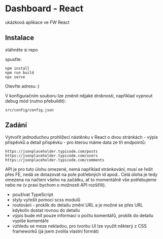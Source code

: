 # Dashboard - React
ukázková aplikace ve FW React
## Instalace

stáhněte si repo

spusťte:
```shell script
npm install
npm run build
npx serve
```

Otevřte adresu :)

V konfiguračním souboru lze změnit nějaké drobnosti, například vypnout debug mód (nutno přebuildit):

```
src/config/config.json
```

## Zadání

Vytvořit jednoduchou prohlížecí nástěnku v React o dvou stránkách - výpis příspěvků a detail příspěvku - pro kterou máme data ze tří endpointů:
```
https://jsonplaceholder.typicode.com/posts
https://jsonplaceholder.typicode.com/users
https://jsonplaceholder.typicode.com/comments
```

API je pro tuto úlohu omezené, nemá například stránkování, musí se řešit přes FE, nedá se dotazovat na pole potřebných id apod.. Celá úloha je tedy omezena na načtení všeho na začátku, ať to momentálně vše potřebujeme nebo ne (v praxi bychom o možnosti API rozšířili).

- používat TypeScript
- styly vyřešit pomocí scss modulů
- routování - proklik do detailu změní URL a je možné se přes URL kdykoliv dostat rovnou do detailu
- výpis bude mít pouze informaci o počtu komentářů, proklik do detailu vypíše komentáře
- vzhledu se meze nekladou, pro tvorbu UI lze využít některý z CSS frameworků (já jsem zvolila vlastní formát)